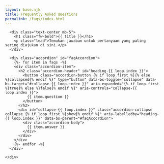 ```yaml
---
layout: base.njk
title: Frequently Asked Questions
permalink: /faqs/index.html
---
```


<div class="container my-5 py-5">
  <div class="row justify-content-center">
    <div class="col-lg-8">
      
      <div class="text-center mb-5">
        <h1 class="fw-bold">{{ title }}</h1>
        <p class="lead">Temukan jawaban untuk pertanyaan yang paling sering diajukan di sini.</p>
      </div>

      <div class="accordion" id="faqAccordion">
        {%- for item in faqs -%}
        <div class="accordion-item">
          <h2 class="accordion-header" id="heading-{{ loop.index }}">
            <button class="accordion-button {% if loop.first %}{% else %}collapsed{% endif %}" type="button" data-bs-toggle="collapse" data-bs-target="#collapse-{{ loop.index }}" aria-expanded="{% if loop.first %}true{% else %}false{% endif %}" aria-controls="collapse-{{ loop.index }}">
              {{ item.question }}
            </button>
          </h2>
          <div id="collapse-{{ loop.index }}" class="accordion-collapse collapse {% if loop.first %}show{% endif %}" aria-labelledby="heading-{{ loop.index }}" data-bs-parent="#faqAccordion">
            <div class="accordion-body">
              {{ item.answer }}
            </div>
          </div>
        </div>
        {%- endfor -%}
      </div>

    </div>
  </div>
</div>